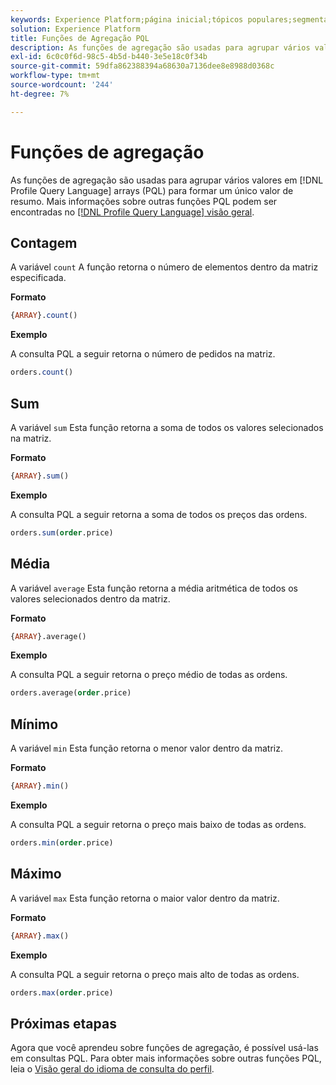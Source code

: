 ```yaml
---
keywords: Experience Platform;página inicial;tópicos populares;segmentação;Segmentação;Serviço de segmentação;pql;PQL;Profile Query Language;aggregation functions;agregação;
solution: Experience Platform
title: Funções de Agregação PQL
description: As funções de agregação são usadas para agrupar vários valores em matrizes de Idioma de consulta de perfil (PQL) para formar um único valor de resumo.
exl-id: 6c0c0f6d-98c5-4b5d-b440-3e5e18c0f34b
source-git-commit: 59dfa862388394a68630a7136dee8e8988d0368c
workflow-type: tm+mt
source-wordcount: '244'
ht-degree: 7%

---
```


# Funções de agregação

As funções de agregação são usadas para agrupar vários valores em [!DNL Profile Query Language] arrays (PQL) para formar um único valor de resumo. Mais informações sobre outras funções PQL podem ser encontradas no [[!DNL Profile Query Language] visão geral](./overview.md).

## Contagem

A variável `count` A função retorna o número de elementos dentro da matriz especificada.

**Formato**

```sql
{ARRAY}.count()
```

**Exemplo**

A consulta PQL a seguir retorna o número de pedidos na matriz.

```sql
orders.count()
```

## Sum

A variável `sum` Esta função retorna a soma de todos os valores selecionados na matriz.

**Formato**

```sql
{ARRAY}.sum()
```

**Exemplo**

A consulta PQL a seguir retorna a soma de todos os preços das ordens.

```sql
orders.sum(order.price)
```

## Média

A variável `average` Esta função retorna a média aritmética de todos os valores selecionados dentro da matriz.

**Formato**

```sql
{ARRAY}.average()
```

**Exemplo**

A consulta PQL a seguir retorna o preço médio de todas as ordens.

```sql
orders.average(order.price)
```

## Mínimo

A variável `min` Esta função retorna o menor valor dentro da matriz.

**Formato**

```sql
{ARRAY}.min()
```

**Exemplo**

A consulta PQL a seguir retorna o preço mais baixo de todas as ordens.

```sql
orders.min(order.price)
```

## Máximo

A variável `max` Esta função retorna o maior valor dentro da matriz.

**Formato**

```sql
{ARRAY}.max()
```

**Exemplo**

A consulta PQL a seguir retorna o preço mais alto de todas as ordens.

```sql
orders.max(order.price)
```

## Próximas etapas

Agora que você aprendeu sobre funções de agregação, é possível usá-las em consultas PQL. Para obter mais informações sobre outras funções PQL, leia o [Visão geral do idioma de consulta do perfil](./overview.md).
